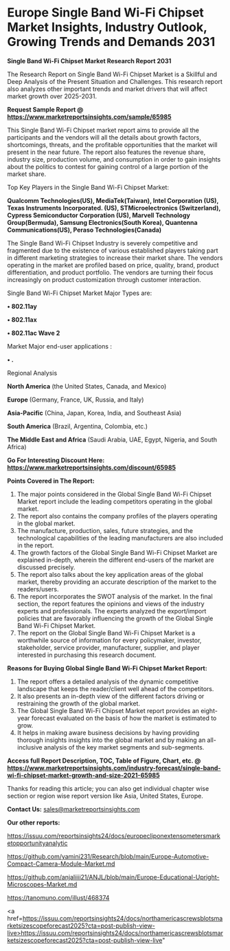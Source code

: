 # Europe Single Band Wi-Fi Chipset Market Insights, Industry Outlook, Growing Trends and Demands 2031

<strong>Single Band Wi-Fi Chipset Market Research Report 2031</strong>

The Research Report on Single Band Wi-Fi Chipset Market is a Skillful and Deep Analysis of the Present Situation and Challenges. This research report also analyzes other important trends and market drivers that will affect market growth over 2025-2031.

<strong>Request Sample Report @ <a href=https://www.marketreportsinsights.com/sample/65985>https://www.marketreportsinsights.com/sample/65985</a></strong>

This Single Band Wi-Fi Chipset market report aims to provide all the participants and the vendors will all the details about growth factors, shortcomings, threats, and the profitable opportunities that the market will present in the near future. The report also features the revenue share, industry size, production volume, and consumption in order to gain insights about the politics to contest for gaining control of a large portion of the market share.

Top Key Players in the Single Band Wi-Fi Chipset Market:

<strong>Qualcomm Technologies(US), MediaTek(Taiwan), Intel Corporation (US), Texas Instruments Incorporated. (US), STMicroelectronics (Switzerland), Cypress Semiconductor Corporation (US), Marvell Technology Group(Bermuda), Samsung Electronics(South Korea), Quantenna Communications(US), Peraso Technologies(Canada)</strong>

The Single Band Wi-Fi Chipset Industry is severely competitive and fragmented due to the existence of various established players taking part in different marketing strategies to increase their market share. The vendors operating in the market are profiled based on price, quality, brand, product differentiation, and product portfolio. The vendors are turning their focus increasingly on product customization through customer interaction.

Single Band Wi-Fi Chipset Market Major Types are:

<strong>• 802.11ay

• 802.11ax

• 802.11ac Wave 2</strong>

Market Major end-user applications :

<strong>• .</strong>

Regional Analysis

</u><strong><b>North America</b></strong> (the United States, Canada, and Mexico)

<strong><b>Europe </b></strong>(Germany, France, UK, Russia, and Italy)

<strong><b>Asia-Pacific</b></strong> (China, Japan, Korea, India, and Southeast Asia)

<strong><b>South America</b></strong> (Brazil, Argentina, Colombia, etc.)

<strong><b>The Middle East and Africa</b></strong> (Saudi Arabia, UAE, Egypt, Nigeria, and South Africa)

<strong>Go For Interesting Discount Here: <a href=https://www.marketreportsinsights.com/discount/65985>https://www.marketreportsinsights.com/discount/65985</a></strong>

<strong>Points Covered in The Report:</strong>
<ol>
  <li>The major points considered in the Global Single Band Wi-Fi Chipset Market report include the leading competitors operating in the global market.</li>
  <li>The report also contains the company profiles of the players operating in the global market.</li>
  <li>The manufacture, production, sales, future strategies, and the technological capabilities of the leading manufacturers are also included in the report.</li>
  <li>The growth factors of the Global Single Band Wi-Fi Chipset Market are explained in-depth, wherein the different end-users of the market are discussed precisely.</li>
  <li>The report also talks about the key application areas of the global market, thereby providing an accurate description of the market to the readers/users.</li>
  <li>The report incorporates the SWOT analysis of the market. In the final section, the report features the opinions and views of the industry experts and professionals. The experts analyzed the export/import policies that are favorably influencing the growth of the Global Single Band Wi-Fi Chipset Market.</li>
  <li>The report on the Global Single Band Wi-Fi Chipset Market is a worthwhile source of information for every policymaker, investor, stakeholder, service provider, manufacturer, supplier, and player interested in purchasing this research document.</li>
</ol>
<strong>Reasons for Buying Global Single Band Wi-Fi Chipset Market Report:</strong>

<ol>
  <li>The report offers a detailed analysis of the dynamic competitive landscape that keeps the reader/client well ahead of the competitors.</li>
  <li>It also presents an in-depth view of the different factors driving or restraining the growth of the global market.</li>
  <li>The Global Single Band Wi-Fi Chipset Market report provides an eight-year forecast evaluated on the basis of how the market is estimated to grow.</li>
  <li>It helps in making aware business decisions by having providing thorough insights insights into the global market and by making an all-inclusive analysis of the key market segments and sub-segments.</li>
</ol>
<strong>Access full Report Description, TOC, Table of Figure, Chart, etc. @ <a href=https://www.marketreportsinsights.com/industry-forecast/single-band-wi-fi-chipset-market-growth-and-size-2021-65985>https://www.marketreportsinsights.com/industry-forecast/single-band-wi-fi-chipset-market-growth-and-size-2021-65985</a></strong>


Thanks for reading this article; you can also get individual chapter wise section or region wise report version like Asia, United States, Europe.

<strong>Contact Us:</strong>
sales@marketreportsinsights.com

<strong>Our other reports:</strong>

<a href=https://issuu.com/reportsinsights24/docs/europecliponextensometersmarketopportunityanalytic>https://issuu.com/reportsinsights24/docs/europecliponextensometersmarketopportunityanalytic</a>

<a href=https://github.com/yamini231/Research/blob/main/Europe-Automotive-Compact-Camera-Module-Market.md>https://github.com/yamini231/Research/blob/main/Europe-Automotive-Compact-Camera-Module-Market.md</a>

<a href=https://github.com/anjaliiii21/ANJL/blob/main/Europe-Educational-Upright-Microscopes-Market.md>https://github.com/anjaliiii21/ANJL/blob/main/Europe-Educational-Upright-Microscopes-Market.md</a>

<a href=https://tanomuno.com/illust/468374>https://tanomuno.com/illust/468374</a>

<a href=https://issuu.com/reportsinsights24/docs/northamericascrewsblotsmarketsizescopeforecast2025?cta=post-publish-view-live>https://issuu.com/reportsinsights24/docs/northamericascrewsblotsmarketsizescopeforecast2025?cta=post-publish-view-live</a>"

